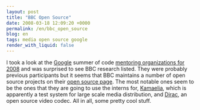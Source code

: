 ```yaml
---
layout: post
title: "BBC Open Source"
date: 2008-03-18 12:09:20 +0000
permalink: /en/bbc_open_source
blog: en
tags: media open source google
render_with_liquid: false
---
```


I took a look at the <a href="http://www.google.com/" title="Google">Google</a> summer of code <a href="http://code.google.com/soc/2008">mentoring organizations for 2008</a> and was surprised to see BBC research listed. They were probably previous participants but it seems that BBC maintains a number of open source projects on their <a href="http://www.bbc.co.uk/opensource/">open source page</a>. The most notable ones seem to be the ones that they are going to use the interns for, <a href="http://www.bbc.co.uk/opensource/projects/kamaelia/">Kamaelia</a>, which is apparently a test system for large scale media distribution, and <a href="http://www.bbc.co.uk/opensource/projects/dirac/">Dirac</a>, an open source video codec. All in all, some pretty cool stuff.

